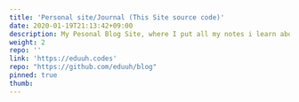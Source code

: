 ```yaml
---
title: 'Personal site/Journal (This Site source code)'
date: 2020-01-19T21:13:42+09:00
description: My Pesonal Blog Site, where I put all my notes i learn about Software Engineering and Configurations.
weight: 2
repo: ''
link: 'https://eduuh.codes'
repo: "https://github.com/eduuh/blog"
pinned: true
thumb:
---
```

